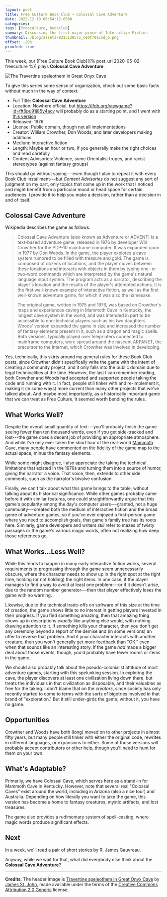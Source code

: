 ```yaml
---
layout: post
title: Free Culture Book Club — Colossal Cave Adventure
date: 2022-12-10 06:54:12-0500
categories:
tags: [freeculture, bookclub]
summary: Discussing the first major piece of Interactive Fiction
thumbnail: /blog/assets/8313139575_cebf70ac5d_o.png
offset: -20%
proofed: true
---
```


This week, our [Free Culture Book Club]({% post_url 2020-05-02-freeculture %}) plays **Colossal Cave Adventure**.

![The Travertine speleothem in Great Onyx Cave](/blog/assets/8313139575_cebf70ac5d_o.png "The graphics don't live up to real life...")

To give this series some sense of organization, check out some basic facts without much in the way of context.

 * Full Title:  **Colossal Cave Adventure**
 * Location:  Nowhere official, but <https://ifdb.org/viewgame?id=fft6pu91j85y4acv> will probably do as a starting point, and I went with [this version](https://github.com/troglobit/advent4)
 * Released:  1976
 * License:  Public domain, though not all implementations
 * Creator:  William Crowther, Don Woods, and later developers making additions
 * Medium:  Interactive fiction
 * Length:  Maybe an hour or two, if you generally make the right choices and read carefully
 * Content Advisories:  Violence, some Orientalist tropes, and racist stereotypes (against fantasy groups)

This should go without saying---even though I plan to repeat it with every Book Club installment---but *Content Advisories* do not suggest any sort of judgment on my part, only topics that come up in the work that I noticed and might benefit from a particular mood or head space for certain audiences.  I provide it to help you make a decision, rather than a decision in and of itself.

## Colossal Cave Adventure

Wikipedia describes the game as follows.

 > Colossal Cave Adventure (also known as Adventure or ADVENT) is a text-based adventure game, released in 1976 by developer Will Crowther for the PDP-10 mainframe computer. It was expanded upon in 1977 by Don Woods. In the game, the player explores a cave system rumored to be filled with treasure and gold. The game is composed of dozens of locations, and the player moves between these locations and interacts with objects in them by typing one- or two-word commands which are interpreted by the game's natural language input system. The program acts as a narrator, describing the player's location and the results of the player's attempted actions. It is the first well-known example of interactive fiction, as well as the first well-known adventure game, for which it was also the namesake.
 >
 > The original game, written in 1975 and 1976, was based on Crowther's maps and experiences caving in Mammoth Cave in Kentucky, the longest cave system in the world, and was intended in part to be accessible to non-technical players such as his two daughters. Woods' version expanded the game in size and increased the number of fantasy elements present in it, such as a dragon and magic spells. Both versions, typically played over teleprinters connected to mainframe computers, were spread around the nascent ARPANET, the precursor to the Internet, which Crowther was involved in developing.

Yes, technically, this skirts around my general rules for these Book Club posts, since Crowther didn't specifically write the game with the intent of creating a community project, and it only falls into the public domain due to legal technicalities at the time.  However, the last I can remember reading, both Crowther and Woods had accepted and supported people taking the code and running with it.  In fact, people still tinker with and re-implement it, making it (in some ways) more current than many other projects that we've talked about.  And maybe most importantly, as a historically important game that we can treat as Free Culture, it seemed worth bending the rules.

## What Works Well?

Despite the overall small quantity of text---you'll probably finish the game seeing fewer than ten thousand words, even if you get side-tracked and lost---the game does a decent job of providing an appropriate atmosphere.  And while I've only ever taken the short tour of the real-world [Mammoth Cave](https://en.wikipedia.org/wiki/Mammoth_Cave_National_Park/), many people have commented on the fidelity of the game map to the actual space, minus the fantasy elements.

While some might disagree, I also appreciate the taking the technical limitations that existed in the 1970s and turning them into a source of humor, giving the narrator a voice.  That voice, then, extends to other side comments, such as the narrator's bivalve confusion.

Finally, we can't talk about what this game brings to the table, without talking about its historical significance.  While other games probably came before it with similar features, one could straightforwardly argue that this game's popularity among the day's computer users---granted, not a huge community---created both the medium of interactive fiction and the broad genre of adventure games, so if you've ever enjoyed a first-person game where you need to accomplish goals, that game's family tree has its roots here.  Similarly, game developers and writers *still* refer to mazes of twisty passages or the game's various magic words, often not realizing how deep those references go.

## What Works...Less Well?

While this tends to happen in many early interactive fiction works, several requirements to progressing through the game seem unnecessarily obscure, where the character needs to show up in the right spot at the right time, holding (or not holding) the right items.  In one case, if the player manages to find a way to avoid at least one problem---or if it doesn't arise, due to the random number generator---then that player effectively loses the game with no warning.

Likewise, due to the technical trade-offs on software of this size at the time of creation, the game shows little to no interest in getting players invested in their progress.  If you find something amazing, then that amazing thing shows up in descriptions *exactly* like anything else would, with nothing drawing attention to it.  If something kills your character, then you don't get any ceremony beyond a report of the demise and (in some versions) an offer to reverse that problem.  And if your character interacts with another creature, then you won't generally get more feedback than "OK," even when that sounds like an interesting story.  If the game *had* made a bigger deal about those events, though, you'd probably have fewer rooms or items in the game.

We should also probably talk about the pseudo-colonialist attitude of most adventure games, starting with this spelunking session.  In exploring the cave, the player discovers at least one civilization living down there, but treats the individuals in that civilization as disposable, and their valuables as free for the taking.  I don't blame that on the *creators*, since society has only recently started to come to terms with the sorts of bigotries involved in that brand of "exploration."  But it still under-girds the game; without it, you have no game.

## Opportunities

Crowther and Woods have both (long) moved on to other projects in almost fifty years, but many people still tinker with either the original code, rewrites in different languages, or expansions to either.  Some of those versions will probably accept contributors or other help, though you'll need to hunt for them on your own.

## What's Adaptable?

Primarily, we have Colossal Cave, which serves here as a stand-in for Mammoth Cave in Kentucky.  However, note that several real "Colossal Caves" exist around the world, including in Arizona (also a nice tour) and Australia.  Depending on how literally you want to take the game, this version has become a home to fantasy creatures, mystic artifacts, and lost treasures.

The game also provides a rudimentary system of spell-casting, where magic words produce significant effects.

## Next

In a week, we'll read a pair of short stories by R. James Gauvreau.

Anyway, while we wait for that, what did everybody else think about the **Colossal Cave Adventure**?

* * *

**Credits**:  The header image is [Travertine speleothem in Great Onyx Cave](https://www.flickr.com/photos/47445767@N05/8313139575) by [James St. John](https://www.flickr.com/photos/jsjgeology/), made available under the terms of the [Creative Commons Attribution 2.0 Generic](https://creativecommons.org/licenses/by/2.0/) license.
